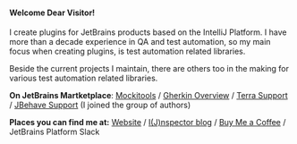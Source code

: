 #### Welcome Dear Visitor!

I create plugins for JetBrains products based on the IntelliJ Platform. I have more than a decade experience in QA and test automation, so my main focus when creating plugins, is test automation related libraries.

Beside the current projects I maintain, there are others too in the making for various test automation related libraries.

**On JetBrains Martketplace**: [Mockitools](https://plugins.jetbrains.com/plugin/18117-mockitools) / [Gherkin Overview](https://plugins.jetbrains.com/plugin/16716-gherkin-overview) / [Terra Support](https://plugins.jetbrains.com/plugin/15430-terra-support) / [JBehave Support](https://plugins.jetbrains.com/plugin/7268-jbehave-support) (I joined the group of authors)

**Places you can find me at:** [Website](https://www.picimako.com) / [I(J)nspector blog](https://ijnspector.wordpress.com/) / [Buy Me a Coffee](https://www.buymeacoffee.com/picimako) / JetBrains Platform Slack
<!--
**picimako/picimako** is a ✨ _special_ ✨ repository because its `README.md` (this file) appears on your GitHub profile.

Here are some ideas to get you started:

- 🔭 I’m currently working on ...
- 🌱 I’m currently learning ...
- 👯 I’m looking to collaborate on ...
- 🤔 I’m looking for help with ...
- 💬 Ask me about ...
- 📫 How to reach me: ...
- ⚡ Fun fact: ...
-->
